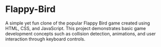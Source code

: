 # Flappy-Bird
A simple yet fun clone of the popular Flappy Bird game created using HTML, CSS, and JavaScript. This project demonstrates basic game development concepts such as collision detection, animations, and user interaction through keyboard controls.
